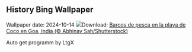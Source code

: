 ## History Bing Wallpaper
Wallpaper date: 2024-10-14
![](https://www.bing.com/th?id=OHR.CocoBeach_ES-ES6296595662_UHD.jpg&w=1000)Download: [Barcos de pesca en la playa de Coco en Goa, India (© Abhinav Sah/Shutterstock)](https://www.bing.com/th?id=OHR.CocoBeach_ES-ES6296595662_UHD.jpg)

Auto get programm by LtgX
